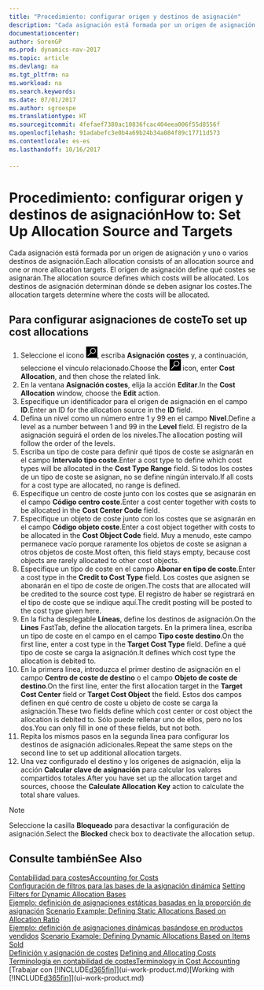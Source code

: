 ```yaml
---
title: "Procedimiento: configurar origen y destinos de asignación"
description: "Cada asignación está formada por un origen de asignación y uno o varios destinos de asignación. El origen de asignación define qué costes se asignarán. Los destinos de asignación determinan dónde se deben asignar los costes."
documentationcenter: 
author: SorenGP
ms.prod: dynamics-nav-2017
ms.topic: article
ms.devlang: na
ms.tgt_pltfrm: na
ms.workload: na
ms.search.keywords: 
ms.date: 07/01/2017
ms.author: sgroespe
ms.translationtype: HT
ms.sourcegitcommit: 4fefaef7380ac10836fcac404eea006f55d8556f
ms.openlocfilehash: 91adabefc3e0b4a69b24b34a084f89c17711d573
ms.contentlocale: es-es
ms.lasthandoff: 10/16/2017

---
```

# <a name="how-to-set-up-allocation-source-and-targets"></a><span data-ttu-id="ce283-105">Procedimiento: configurar origen y destinos de asignación</span><span class="sxs-lookup"><span data-stu-id="ce283-105">How to: Set Up Allocation Source and Targets</span></span>
<span data-ttu-id="ce283-106">Cada asignación está formada por un origen de asignación y uno o varios destinos de asignación.</span><span class="sxs-lookup"><span data-stu-id="ce283-106">Each allocation consists of an allocation source and one or more allocation targets.</span></span> <span data-ttu-id="ce283-107">El origen de asignación define qué costes se asignarán.</span><span class="sxs-lookup"><span data-stu-id="ce283-107">The allocation source defines which costs will be allocated.</span></span> <span data-ttu-id="ce283-108">Los destinos de asignación determinan dónde se deben asignar los costes.</span><span class="sxs-lookup"><span data-stu-id="ce283-108">The allocation targets determine where the costs will be allocated.</span></span>  

## <a name="to-set-up-cost-allocations"></a><span data-ttu-id="ce283-109">Para configurar asignaciones de coste</span><span class="sxs-lookup"><span data-stu-id="ce283-109">To set up cost allocations</span></span>  
1.  <span data-ttu-id="ce283-110">Seleccione el icono ![Buscar página o informe](media/ui-search/search_small.png "icono Buscar página o informe"), escriba **Asignación costes** y, a continuación, seleccione el vínculo relacionado.</span><span class="sxs-lookup"><span data-stu-id="ce283-110">Choose the ![Search for Page or Report](media/ui-search/search_small.png "Search for Page or Report icon") icon, enter **Cost Allocation**, and then chose the related link.</span></span>  
2.  <span data-ttu-id="ce283-111">En la ventana **Asignación costes**, elija la acción **Editar**.</span><span class="sxs-lookup"><span data-stu-id="ce283-111">In the **Cost Allocation** window, choose the **Edit** action.</span></span>  
3.  <span data-ttu-id="ce283-112">Especifique un identificador para el origen de asignación en el campo **ID**.</span><span class="sxs-lookup"><span data-stu-id="ce283-112">Enter an ID for the allocation source in the **ID** field.</span></span>  
4.  <span data-ttu-id="ce283-113">Defina un nivel como un número entre 1 y 99 en el campo **Nivel**.</span><span class="sxs-lookup"><span data-stu-id="ce283-113">Define a level as a number between 1 and 99 in the **Level** field.</span></span> <span data-ttu-id="ce283-114">El registro de la asignación seguirá el orden de los niveles.</span><span class="sxs-lookup"><span data-stu-id="ce283-114">The allocation posting will follow the order of the levels.</span></span>  
5.  <span data-ttu-id="ce283-115">Escriba un tipo de coste para definir qué tipos de coste se asignarán en el campo **Intervalo tipo coste**.</span><span class="sxs-lookup"><span data-stu-id="ce283-115">Enter a cost type to define which cost types will be allocated in the **Cost Type Range** field.</span></span> <span data-ttu-id="ce283-116">Si todos los costes de un tipo de coste se asignan, no se define ningún intervalo.</span><span class="sxs-lookup"><span data-stu-id="ce283-116">If all costs for a cost type are allocated, no range is defined.</span></span>  
6.  <span data-ttu-id="ce283-117">Especifique un centro de coste junto con los costes que se asignarán en el campo **Código centro coste**.</span><span class="sxs-lookup"><span data-stu-id="ce283-117">Enter a cost center together with costs to be allocated in the **Cost Center Code** field.</span></span>  
7.  <span data-ttu-id="ce283-118">Especifique un objeto de coste junto con los costes que se asignarán en el campo **Código objeto coste**.</span><span class="sxs-lookup"><span data-stu-id="ce283-118">Enter a cost object together with costs to be allocated in the **Cost Object Code** field.</span></span> <span data-ttu-id="ce283-119">Muy a menudo, este campo permanece vacío porque raramente los objetos de coste se asignan a otros objetos de coste.</span><span class="sxs-lookup"><span data-stu-id="ce283-119">Most often, this field stays empty, because cost objects are rarely allocated to other cost objects.</span></span>  
8.  <span data-ttu-id="ce283-120">Especifique un tipo de coste en el campo **Abonar en tipo de coste**.</span><span class="sxs-lookup"><span data-stu-id="ce283-120">Enter a cost type in the **Credit to Cost Type** field.</span></span> <span data-ttu-id="ce283-121">Los costes que asignen se abonarán en el tipo de coste de origen.</span><span class="sxs-lookup"><span data-stu-id="ce283-121">The costs that are allocated will be credited to the source cost type.</span></span> <span data-ttu-id="ce283-122">El registro de haber se registrará en el tipo de coste que se indique aquí.</span><span class="sxs-lookup"><span data-stu-id="ce283-122">The credit posting will be posted to the cost type given here.</span></span>  
9. <span data-ttu-id="ce283-123">En la ficha desplegable **Líneas**, define los destinos de asignación.</span><span class="sxs-lookup"><span data-stu-id="ce283-123">On the **Lines** FastTab, define the allocation targets.</span></span> <span data-ttu-id="ce283-124">En la primera línea, escriba un tipo de coste en el campo en el campo **Tipo coste destino**.</span><span class="sxs-lookup"><span data-stu-id="ce283-124">On the first line, enter a cost type in the **Target Cost Type** field.</span></span> <span data-ttu-id="ce283-125">Define a qué tipo de coste se carga la asignación.</span><span class="sxs-lookup"><span data-stu-id="ce283-125">It defines which cost type the allocation is debited to.</span></span>  
10. <span data-ttu-id="ce283-126">En la primera línea, introduzca el primer destino de asignación en el campo **Centro de coste de destino** o el campo **Objeto de coste de destino**.</span><span class="sxs-lookup"><span data-stu-id="ce283-126">On the first line, enter the first allocation target in the **Target Cost Center** field or **Target Cost Object** the field.</span></span> <span data-ttu-id="ce283-127">Estos dos campos definen en qué centro de coste u objeto de coste se carga la asignación.</span><span class="sxs-lookup"><span data-stu-id="ce283-127">These two fields define which cost center or cost object the allocation is debited to.</span></span> <span data-ttu-id="ce283-128">Sólo puede rellenar uno de ellos, pero no los dos.</span><span class="sxs-lookup"><span data-stu-id="ce283-128">You can only fill in one of these fields, but not both.</span></span>  
11. <span data-ttu-id="ce283-129">Repita los mismos pasos en la segunda línea para configurar los destinos de asignación adicionales.</span><span class="sxs-lookup"><span data-stu-id="ce283-129">Repeat the same steps on the second line to set up additional allocation targets.</span></span>  
12. <span data-ttu-id="ce283-130">Una vez configurado el destino y los orígenes de asignación, elija la acción **Calcular clave de asignación** para calcular los valores compartidos totales.</span><span class="sxs-lookup"><span data-stu-id="ce283-130">After you have set up the allocation target and sources, choose the **Calculate Allocation Key** action to calculate the total share values.</span></span>  

> [!NOTE]  
>  <span data-ttu-id="ce283-131">Seleccione la casilla **Bloqueado** para desactivar la configuración de asignación.</span><span class="sxs-lookup"><span data-stu-id="ce283-131">Select the **Blocked** check box to deactivate the allocation setup.</span></span>  

## <a name="see-also"></a><span data-ttu-id="ce283-132">Consulte también</span><span class="sxs-lookup"><span data-stu-id="ce283-132">See Also</span></span>  
[<span data-ttu-id="ce283-133">Contabilidad para costes</span><span class="sxs-lookup"><span data-stu-id="ce283-133">Accounting for Costs</span></span>](finance-manage-cost-accounting.md)  
 <span data-ttu-id="ce283-134">[Configuración de filtros para las bases de la asignación dinámica](finance-setting-filters-for-dynamic-allocation-bases.md) </span><span class="sxs-lookup"><span data-stu-id="ce283-134">[Setting Filters for Dynamic Allocation Bases](finance-setting-filters-for-dynamic-allocation-bases.md) </span></span>  
 <span data-ttu-id="ce283-135">[Ejemplo: definición de asignaciones estáticas basadas en la proporción de asignación](finance-scenario-example-defining-static-allocations-based-on-allocation-ratio.md) </span><span class="sxs-lookup"><span data-stu-id="ce283-135">[Scenario Example: Defining Static Allocations Based on Allocation Ratio](finance-scenario-example-defining-static-allocations-based-on-allocation-ratio.md) </span></span>  
 <span data-ttu-id="ce283-136">[Ejemplo: definición de asignaciones dinámicas basándose en productos vendidos](finance-scenario-example-defining-dynamic-allocations-based-on-items-sold.md) </span><span class="sxs-lookup"><span data-stu-id="ce283-136">[Scenario Example: Defining Dynamic Allocations Based on Items Sold](finance-scenario-example-defining-dynamic-allocations-based-on-items-sold.md) </span></span>  
 <span data-ttu-id="ce283-137">[Definición y asignación de costes](finance-define-and-allocate-costs.md) </span><span class="sxs-lookup"><span data-stu-id="ce283-137">[Defining and Allocating Costs](finance-define-and-allocate-costs.md) </span></span>  
 [<span data-ttu-id="ce283-138">Terminología en contabilidad de costes</span><span class="sxs-lookup"><span data-stu-id="ce283-138">Terminology in Cost Accounting</span></span>](finance-terminology-in-cost-accounting.md)  
 <span data-ttu-id="ce283-139">[Trabajar con [!INCLUDE[d365fin](includes/d365fin_md.md)]](ui-work-product.md)</span><span class="sxs-lookup"><span data-stu-id="ce283-139">[Working with [!INCLUDE[d365fin](includes/d365fin_md.md)]](ui-work-product.md)</span></span>

